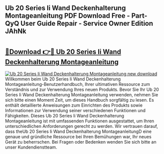 ## Ub 20 Series Ii Wand Deckenhalterung Montageanleitung PDF Download Free - Part-QyQ User Guide Repair - Service Owner Edition JAhNk

# <h2><a href="http://df7gtm.blite.top/?on=Ub+20+Series+Ii+Wand+Deckenhalterung+Montageanleitung">🔗Download 👉🔴 Ub 20 Series Ii Wand Deckenhalterung Montageanleitung</a></h2>

[![Ub 20 Series Ii Wand Deckenhalterung Montageanleitung new download](https://i.imgur.com/lujVjoI.png)](http://df7gtm.blite.top/?on=Ub+20+Series+Ii+Wand+Deckenhalterung+Montageanleitung)
Willkommen beim Ub 20 Series Ii Wand Deckenhalterung Montageanleitung-Benutzerhandbuch, Ihrer ultimativen Ressource zum Verständnis und zur Verwendung Ihres neuen Produkts. Bevor Sie Ihr Ub 20 Series Ii Wand Deckenhalterung Montageanleitung verwenden, nehmen Sie sich bitte einen Moment Zeit, um dieses Handbuch sorgfältig zu lesen. Es enthält detaillierte Anweisungen zum Einrichten des Produkts sowie Informationen zur Verwendung seiner verschiedenen Funktionen und Fähigkeiten. Dieses Ub 20 Series Ii Wand Deckenhalterung Montageanleitung ist mit umfassenden Funktionen ausgestattet, um Ihren unterschiedlichen Anforderungen gerecht zu werden. Wir vertrauen darauf, dass theUb 20 Series Ii Wand Deckenhalterung MontageanleitungD eine genaue und gründliche Ressource bei Ihren Bemühungen war, Ihr neues Gerät zu beherrschen. Bei Fragen oder Bedenken wenden Sie sich bitte an unser Kundendienstteam.
